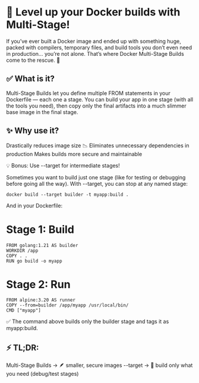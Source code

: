 # 🚢 Level up your Docker builds with Multi-Stage!

If you’ve ever built a Docker image and ended up with something huge, packed with compilers, temporary files, and build tools you don’t even need in production… you’re not alone.
That’s where Docker Multi-Stage Builds come to the rescue. 🛟

## ✅ What is it?

Multi-Stage Builds let you define multiple FROM statements in your Dockerfile — each one a stage.
You can build your app in one stage (with all the tools you need), then copy only the final artifacts into a much slimmer base image in the final stage.

## ✨ Why use it?

Drastically reduces image size 📉
Eliminates unnecessary dependencies in production
Makes builds more secure and maintainable

💡 Bonus: Use --target for intermediate stages!

Sometimes you want to build just one stage (like for testing or debugging before going all the way).
With --target, you can stop at any named stage:

```
docker build --target builder -t myapp:build .
```

And in your Dockerfile:

# Stage 1: Build

```
FROM golang:1.21 AS builder
WORKDIR /app
COPY . .
RUN go build -o myapp
```

# Stage 2: Run

```
FROM alpine:3.20 AS runner
COPY --from=builder /app/myapp /usr/local/bin/
CMD ["myapp"]
```

✅ The command above builds only the builder stage and tags it as myapp:build.

## ⚡ TL;DR:

Multi-Stage Builds → 🪶 smaller, secure images
--target → 🎯 build only what you need (debug/test stages)
